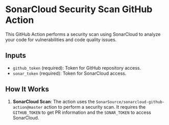 # SonarCloud Security Scan GitHub Action

This GitHub Action performs a security scan using SonarCloud to analyze your code for vulnerabilities and code quality issues.

## Inputs

- `github_token` (required): Token for GitHub repository access.
- `sonar_token` (required): Token for SonarCloud access.

## How It Works

1. **SonarCloud Scan**: The action uses the `SonarSource/sonarcloud-github-action@master` action to perform a security scan. It requires the `GITHUB_TOKEN` to get PR information and the `SONAR_TOKEN` to access SonarCloud.